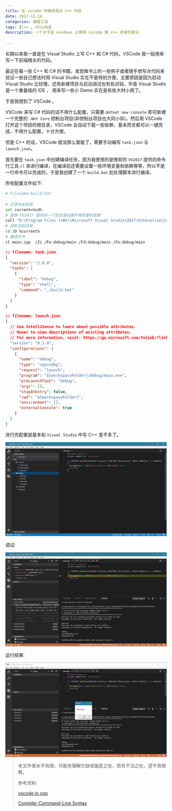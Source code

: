 ```yaml
---
title: 在 vscode 中编译调试 c++ 代码
date: 2017-12-14
categories: 编程工具
tags: [C++ , VSCode]
description: 一个关于在 windows 上使用 vscode 做 c++ 开发的笔记

---
```


长期以来我一直是在 Visual Studio 上写 C++ 和 C# 代码，VSCode 我一般用来写一下前端相关的代码。

最近在看一些 C++ 和 C# 的书籍，发现做书上的一些例子或者随手想写点代码来验证一些自己想法时用 Visual Studio 实在不是特别方便，主要原因是因为启动 Visual Studio 比较慢，还有新建项目与启动调试也有些迟钝，毕竟 Visual Studio 是一个重量级的 IDE ， 用来写一些小 Demo 实在是有些大材小用了。

于是我想到了 VSCode 。

VSCode 来写 C# 代码的话不用什么配置，只需要 `dotnet new console` 即可新建一个完整的 `.Net Core` 控制台项目(非控制台项目也大同小异)，然后用 VSCode 打开这个项目的根目录，VSCode 会自动下载一些依赖，基本而言都可以一键完成，不用什么配置，十分方便。

但是 C++ 的话，VSCode 就没那么智能了，需要手动编写 `task.json` 与 `launch.json`。

首先要在 `task.json` 中创建编译任务，因为我使用的是微软的 `VS2017` 提供的命令行工具 `cl` 来进行编译，在编译前还需要设置一些环境变量和依赖等等，所以不是一行命令可以完成的，于是我创建了一个 `build.bat` 批处理脚本进行编译。

所有配置文件如下:

```bash
# filename:build.bat

# 记录当前目录
set current=%cd%
# 使用 VS2017 提供的一个批处理设置环境变量和依赖
call "D:\Program Files (x86)\Microsoft Visual Studio\2017\Enterprise\Common7\Tools\VsDevCmd.bat";
# 回到当前目录
cd /D %current%
# 编译文件
cl main.cpp  /Zi /Fe:debug/main /Fd:debug/main /Fo:debug/main 
```

```json
// filename: task.json
{
  "version": "2.0.0",
  "tasks": [
    {
      "label": "debug",
      "type": "shell",
      "command": "./build.bat"
    }
  ]
}
```

```json
// filename: launch.json
{
  // Use IntelliSense to learn about possible attributes.
  // Hover to view descriptions of existing attributes.
  // For more information, visit: https://go.microsoft.com/fwlink/?linkid=830387
  "version": "0.2.0",
  "configurations": [
    {
      "name": "debug",
      "type": "cppvsdbg",
      "request": "launch",
      "program": "${workspaceFolder}/debug/main.exe",
      "preLaunchTask": "debug",
      "args": [],
      "stopAtEntry": false,
      "cwd": "${workspaceFolder}",
      "environment": [],
      "externalConsole": true
    }
  ]
}
```

进行完配置就基本和 `Visual Studio` 中写 C++ 差不多了。

![预览](https://raw.githubusercontent.com/AepKill/aepkill.github.io/master/img/c%2B%2B-with-vscode/preview.png)

调试:

![调试](https://raw.githubusercontent.com/AepKill/aepkill.github.io/master/img/c%2B%2B-with-vscode/debug.png)

运行结果:

![运行结果](https://raw.githubusercontent.com/AepKill/aepkill.github.io/master/img/c%2B%2B-with-vscode/result.png)



> 本文作者水平有限，可能有理解欠缺或偏差之处，若有不当之处，望不吝赐教。
>
> 参考资料:
>
> [vscode in cpp](https://www.youtube.com/watch?v=Ok4p1XgZGEY)
>
> [Compiler Command-Line Syntax](https://msdn.microsoft.com/zh-cn/library/610ecb4h.aspx)